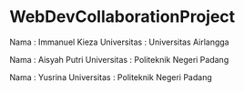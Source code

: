 # WebDevCollaborationProject

Nama : Immanuel Kieza
Universitas : Universitas Airlangga

Nama : Aisyah Putri
Universitas : Politeknik Negeri Padang

Nama : Yusrina
Universitas : Politeknik Negeri Padang